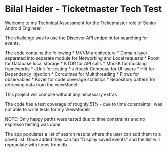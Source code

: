 # Bilal Haider - Ticketmaster Tech Test

Welcome to my Technical Assessment for the Ticketmaster role of Senior Android Engineer.

The challenge was to use the Discover API endpoint for searching for events.

The code contains the following
    * MVVM architecture
    * Domain layer separated into separate module for Networking and Local requests
    * Room for Database local storage
    * KTOR for API calls
    * MockK for mocking frameworks
    * JUnit for testing
    * Jetpack Compose for UI layers
    * Hilt for Dependency Injection
    * Coroutines for Multithreading
    * Flows for observables
    * Kover for code coverage statistics
    * Repository pattern for retrieving data from the viewModel

This project will compile without any necessary extras

The code has a test coverage of roughly 51% - due to time constraints I was not able to write tests for my ViewModels

NOTE: Only happy paths were tested due to time constraints and no espresso testing was done

The app populates a list of search results where the user can add them to a saved list. Once added they can tap "Display saved events" and the list will repopulate with items from db

